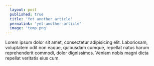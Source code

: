 ```yaml
---
  layout: post
  published: true
  title: 'Yet another article'
  permalink: 'yet-another-article'
  image: 'temp.png'
---
```


  Lorem ipsum dolor sit amet, consectetur adipisicing elit. Laboriosam, voluptatem odit non eaque, quibusdam cumque, repellat natus harum reprehenderit commodi, dolor dignissimos. Veniam nobis magni dicta repellat veritatis eius cum.